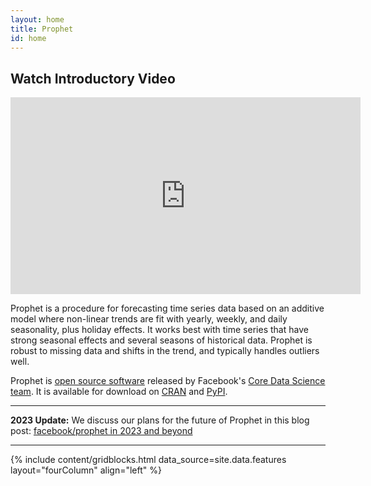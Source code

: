 ```yaml
---
layout: home
title: Prophet
id: home
---
```

## Watch Introductory Video

<div class="videoBlock">
    <iframe width="560" height="315" src="https://www.youtube.com/embed/eJrbKU09h-0" title="Explain Like I'm 5: Prophet" frameBorder="0" allow="accelerometer; autoplay; clipboard-write; encrypted-media; gyroscope; picture-in-picture" allowFullScreen ></iframe>
</div>

Prophet is a procedure for forecasting time series data based on an additive model where non-linear trends are fit with yearly, weekly, and daily seasonality, plus holiday effects. It works best with time series that have strong seasonal effects and several seasons of historical data. Prophet is robust to missing data and shifts in the trend, and typically handles outliers well.

Prophet is [open source software](https://code.facebook.com/projects/) released by Facebook's [Core Data Science team](https://research.fb.com/category/data-science/).  It is available for download on [CRAN](https://cran.r-project.org/package=prophet) and [PyPI](https://pypi.python.org/pypi/prophet/).

-----

**2023 Update:** We discuss our plans for the future of Prophet in this blog post: [facebook/prophet in 2023 and beyond](https://medium.com/@cuongduong_35162/facebook-prophet-in-2023-and-beyond-c5086151c138)

-----

{% include content/gridblocks.html data_source=site.data.features layout="fourColumn" align="left" %}
